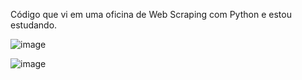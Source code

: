 Código que vi em uma oficina de Web Scraping com Python e estou estudando.

![image](https://github.com/HugoSantos14/Teste-Web-Scraping/assets/159493284/f02de5ce-28f8-42ca-82f7-2c0021373ef1)

![image](https://github.com/HugoSantos14/Teste-Web-Scraping/assets/159493284/c18846c8-2049-4a65-b29b-4330b049330b)
